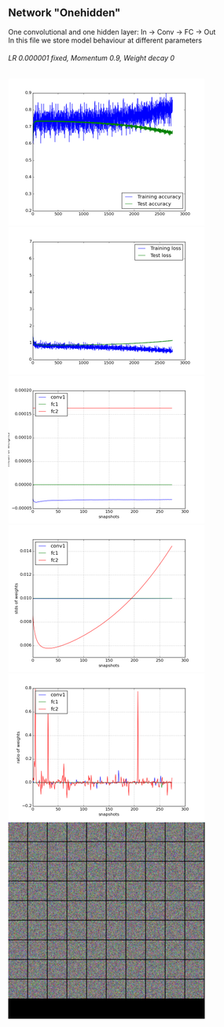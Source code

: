 Network "Onehidden"
-----------------

One convolutional and one hidden layer: In -> Conv -> FC -> Out  
In this file we store model behaviour at different parameters

###### LR 0.000001 fixed, Momentum 0.9, Weight decay 0
<img src="./plots/2015-06-02-22-21_accuracy.png" width="400"><img src="./plots/2015-06-02-22-21_loss.png" width="400">
<img src="./plots/2015-06-02-22-40_mean_weights.png" width="400"><img src="./plots/2015-06-02-22-40_stds_weights.png" width="400"><img src="./plots/2015-06-02-22-40_weight_ratios.png" width="400"><img src="./plots/2015-06-02-22-40_feature_squares.png" width="400">
